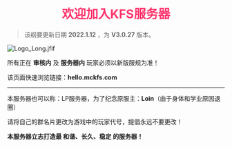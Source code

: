 # <div align="center"><font color=#FD366D>欢迎加入KFS服务器</font></div>
>该纲要更新日期 **2022.1.12** ，为 **V3.0.27** 版本。

![Logo_Long.jfif](/img/Logo_Long.jfif)

所有正在 **审核内** 及 **服务器内** 玩家必须以新版服规为准！

该页面快速浏览链接：**hello.mckfs.com**
- - -

本服务器也可以称：LP服务器，为了纪念原服主：**Loin**（由于身体和学业原因退圈）

请将自己的群名片更改为游戏中的玩家代号，提倡永远不要更改！

**本服务器立志打造最 和谐、长久、稳定 的服务器！**